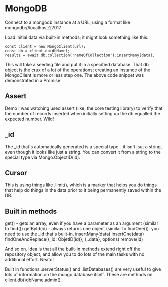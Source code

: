 # MongoDB

Connect to a mongodb instance at a URL, using a format like mongodb://localhost:27017

Load initial data via built-in methods; it might look something like this:

```
const client = new MongoClient(url);
const db = client.db(dbName);
results = await db.collection('nameOfCollection').insertMany(data);
```

This will take a seeding file and put it in a specified database. That db object is the crux of a lot of the operations; creating an instance of the MongoClient is more or less step one. The above code snippet was demonstrated in a Promise.

## Assert

Demo I was watching used assert (like, the core testing library) to verify that the number of records inserted when initially setting up the db equalled the expected number. Wild!

## _id

The _id that's automatically generated is a special type - it isn't jsut a string, even though it looks like just a string. You can convert it from a string to the special type via Mongo.ObjectID(id).

## Cursor

This is using things like .limit(), which is a marker that helps you do things that help do things in the data prior to it being permanently saved within the DB.

## Built in methods

get() - gets an array, even if you have a parameter as an argument (similar to find())
getById(id) - always returns one object (similar to findOne()). you need to use the _id that's built-in.
insertMany(data)
insertOne(data)
findOneAndReplace({_id: ObjetID(id)}, {..data}, options)
remove(id)

And so on. Idea is that all the built-in methods extend right off the repository object, and allow you to do lots of the main tasks with no additional effort. Neato!

Built in functions .serverStatus() and .listDatabases() are very useful to give lots of information on the mongo database itself. These are methods on client.db()dbName.admin().